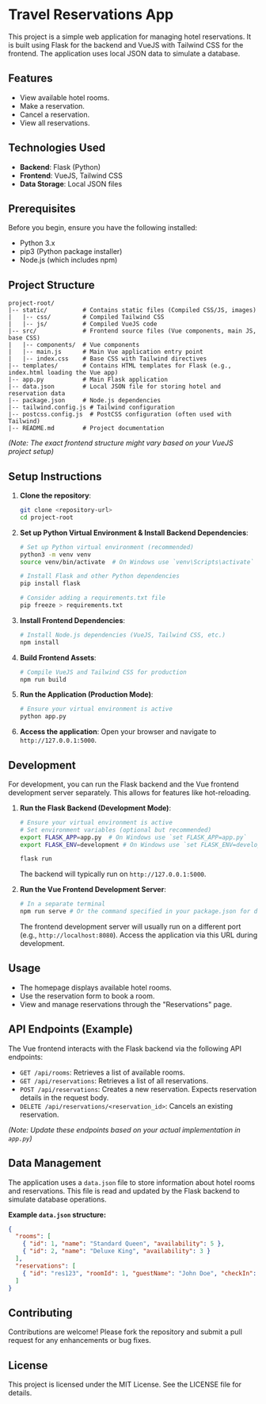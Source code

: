 # Travel Reservations App

This project is a simple web application for managing hotel reservations. It is built using Flask for the backend and VueJS with Tailwind CSS for the frontend. The application uses local JSON data to simulate a database.

## Features

- View available hotel rooms.
- Make a reservation.
- Cancel a reservation.
- View all reservations.

## Technologies Used

- **Backend**: Flask (Python)
- **Frontend**: VueJS, Tailwind CSS
- **Data Storage**: Local JSON files

## Prerequisites

Before you begin, ensure you have the following installed:

- Python 3.x
- pip3 (Python package installer)
- Node.js (which includes npm)

## Project Structure

```
project-root/
|-- static/          # Contains static files (Compiled CSS/JS, images)
|   |-- css/         # Compiled Tailwind CSS
|   |-- js/          # Compiled VueJS code
|-- src/             # Frontend source files (Vue components, main JS, base CSS)
|   |-- components/  # Vue components
|   |-- main.js      # Main Vue application entry point
|   |-- index.css    # Base CSS with Tailwind directives
|-- templates/       # Contains HTML templates for Flask (e.g., index.html loading the Vue app)
|-- app.py           # Main Flask application
|-- data.json        # Local JSON file for storing hotel and reservation data
|-- package.json     # Node.js dependencies
|-- tailwind.config.js # Tailwind configuration
|-- postcss.config.js  # PostCSS configuration (often used with Tailwind)
|-- README.md        # Project documentation
```
*(Note: The exact frontend structure might vary based on your VueJS project setup)*

## Setup Instructions

1.  **Clone the repository**:
    ```bash
    git clone <repository-url>
    cd project-root
    ```

2.  **Set up Python Virtual Environment & Install Backend Dependencies**:
    ```bash
    # Set up Python virtual environment (recommended)
    python3 -m venv venv
    source venv/bin/activate  # On Windows use `venv\Scripts\activate`

    # Install Flask and other Python dependencies
    pip install flask

    # Consider adding a requirements.txt file
    pip freeze > requirements.txt
    ```

3.  **Install Frontend Dependencies**:
    ```bash
    # Install Node.js dependencies (VueJS, Tailwind CSS, etc.)
    npm install
    ```

4.  **Build Frontend Assets**:
    ```bash
    # Compile VueJS and Tailwind CSS for production
    npm run build
    ```

5.  **Run the Application (Production Mode)**:
    ```bash
    # Ensure your virtual environment is active
    python app.py
    ```

6.  **Access the application**:
    Open your browser and navigate to `http://127.0.0.1:5000`.

## Development

For development, you can run the Flask backend and the Vue frontend development server separately. This allows for features like hot-reloading.

1.  **Run the Flask Backend (Development Mode)**:
    ```bash
    # Ensure your virtual environment is active
    # Set environment variables (optional but recommended)
    export FLASK_APP=app.py  # On Windows use `set FLASK_APP=app.py`
    export FLASK_ENV=development # On Windows use `set FLASK_ENV=development`

    flask run
    ```
    The backend will typically run on `http://127.0.0.1:5000`.

2.  **Run the Vue Frontend Development Server**:
    ```bash
    # In a separate terminal
    npm run serve # Or the command specified in your package.json for development
    ```
    The frontend development server will usually run on a different port (e.g., `http://localhost:8080`). Access the application via this URL during development.

## Usage

- The homepage displays available hotel rooms.
- Use the reservation form to book a room.
- View and manage reservations through the "Reservations" page.

## API Endpoints (Example)

The Vue frontend interacts with the Flask backend via the following API endpoints:

-   `GET /api/rooms`: Retrieves a list of available rooms.
-   `GET /api/reservations`: Retrieves a list of all reservations.
-   `POST /api/reservations`: Creates a new reservation. Expects reservation details in the request body.
-   `DELETE /api/reservations/<reservation_id>`: Cancels an existing reservation.

*(Note: Update these endpoints based on your actual implementation in `app.py`)*

## Data Management

The application uses a `data.json` file to store information about hotel rooms and reservations. This file is read and updated by the Flask backend to simulate database operations.

**Example `data.json` structure:**

```json
{
  "rooms": [
    { "id": 1, "name": "Standard Queen", "availability": 5 },
    { "id": 2, "name": "Deluxe King", "availability": 3 }
  ],
  "reservations": [
    { "id": "res123", "roomId": 1, "guestName": "John Doe", "checkIn": "2025-05-01", "checkOut": "2025-05-05" }
  ]
}
```

## Contributing

Contributions are welcome! Please fork the repository and submit a pull request for any enhancements or bug fixes.

## License

This project is licensed under the MIT License. See the LICENSE file for details.